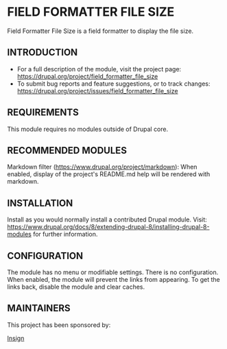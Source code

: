 # FIELD FORMATTER FILE SIZE

Field Formatter File Size is a field formatter to display the file size.

## INTRODUCTION

* For a full description of the module, visit the project page: 
  https://drupal.org/project/field_formatter_file_size
* To submit bug reports and feature suggestions, or to track changes:
  https://drupal.org/project/issues/field_formatter_file_size
  
## REQUIREMENTS

This module requires no modules outside of Drupal core.
 
## RECOMMENDED MODULES

Markdown filter (https://www.drupal.org/project/markdown):
When enabled, display of the project's README.md help will be rendered
with markdown.

## INSTALLATION

Install as you would normally install a contributed Drupal module. Visit:
https://www.drupal.org/docs/8/extending-drupal-8/installing-drupal-8-modules
for further information.

## CONFIGURATION

The module has no menu or modifiable settings. There is no configuration. When
enabled, the module will prevent the links from appearing. To get the links
back, disable the module and clear caches.


## MAINTAINERS

This project has been sponsored by:

[Insign](https://www.drupal.org/insign)

